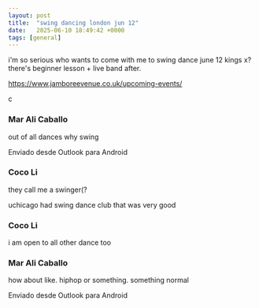 ```yaml
---
layout: post
title:  "swing dancing london jun 12"
date:   2025-06-10 18:49:42 +0000
tags: [general]
---
```

i'm so serious who wants to come with me to swing dance june 12 kings x? there's beginner lesson + live band after.

https://www.jamboreevenue.co.uk/upcoming-events/

c

### Mar Ali Caballo
out of all dances why swing

Enviado desde Outlook para Android

### Coco Li
they call me a swinger(?

uchicago had swing dance club that was very good

### Coco Li
i am open to all other dance too

### Mar Ali Caballo
how about like. hiphop or something. something normal 

Enviado desde Outlook para Android